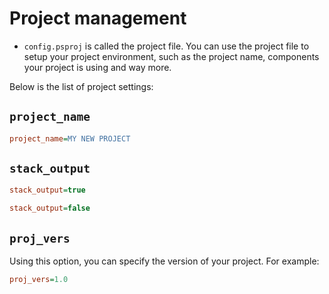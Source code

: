 # Project management

- `config.psproj` is called the project file. You can use the project file to setup your project environment, such as the project name, components your project is using and way more.

Below is the list of project settings:

## `project_name`

```ini
project_name=MY NEW PROJECT
```

## `stack_output`

```ini
stack_output=true
```

```ini
stack_output=false
```

## `proj_vers`

Using this option, you can specify the version of your project.
For example:
```ini
proj_vers=1.0
```
